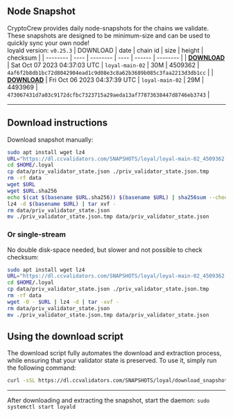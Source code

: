 ## Node Snapshot
CryptoCrew provides daily node-snapshots for the chains we validate. These snapshots are designed to be minimum-size and can be used to quickly sync your own node!  
loyald version: `v0.25.3`
| DOWNLOAD | date | chain id | size | height | checksum |
| -------- | ---- | -------- | ---- | ------ | -------- |
| **[DOWNLOAD](https://dl.ccvalidators.com/SNAPSHOTS/loyal/loyal-main-02_4509362.tar.lz4)** | Sat Oct 07 2023 04:37:03 UTC | `loyal-main-02` | 30M | 4509362 | `4af6f2b8db1bc72d8042904ead1c9d08e3c8a62b3689b085c3faa2213d3db1cc` |
| **[DOWNLOAD](https://dl.ccvalidators.com/SNAPSHOTS/loyal/loyal-main-02_4493969.tar.lz4)** | Fri Oct 06 2023 04:37:39 UTC | `loyal-main-02` | 29M | 4493969 | `473067431d7a03c9172dcfbc7323715a29aeda13af77873638447d8746eb3743` |

---

## Download instructions
Download snapshot manually:
```sh
sudo apt install wget lz4
URL="https://dl.ccvalidators.com/SNAPSHOTS/loyal/loyal-main-02_4509362.tar.lz4"
cd $HOME/.loyal
cp data/priv_validator_state.json ./priv_validator_state.json.tmp
rm -rf data
wget $URL
wget $URL.sha256
echo $(cat $(basename $URL.sha256)) $(basename $URL) | sha256sum --check
lz4 -d $(basename $URL) | tar xvf -
rm data/priv_validator_state.json
mv ./priv_validator_state.json.tmp data/priv_validator_state.json
```

### Or single-stream
No double disk-space needed, but slower and not possible to check checksum:
```sh
sudo apt install wget lz4
URL="https://dl.ccvalidators.com/SNAPSHOTS/loyal/loyal-main-02_4509362.tar.lz4"
cd $HOME/.loyal
cp data/priv_validator_state.json ./priv_validator_state.json.tmp
rm -rf data
wget -O - $URL | lz4 -d | tar -xvf -
rm data/priv_validator_state.json
mv ./priv_validator_state.json.tmp data/priv_validator_state.json
```





## Using the download script

The download script fully automates the download and extraction process, while ensuring that your validator state is preserved. To use it, simply run the following command:
```sh
curl -sSL https://dl.ccvalidators.com/SNAPSHOTS/loyal/download_snapshot.sh | bash
```
---

After downloading and extracting the snapshot, start the daemon: `sudo systemctl start loyald`

